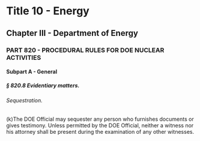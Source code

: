
# Title 10 - Energy
## Chapter III - Department of Energy
### PART 820 - PROCEDURAL RULES FOR DOE NUCLEAR ACTIVITIES
#### Subpart A - General
##### § 820.8 Evidentiary matters.
###### Sequestration.

(k)The DOE Official may sequester any person who furnishes documents or gives testimony. Unless permitted by the DOE Official, neither a witness nor his attorney shall be present during the examination of any other witnesses.
